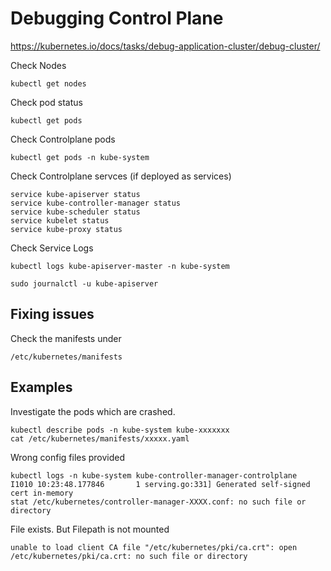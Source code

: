 # Debugging Control Plane
https://kubernetes.io/docs/tasks/debug-application-cluster/debug-cluster/

Check Nodes
```
kubectl get nodes
```
Check pod status
```
kubectl get pods
```
Check Controlplane pods
```
kubectl get pods -n kube-system
```
Check Controlplane servces (if deployed as services)
```
service kube-apiserver status
service kube-controller-manager status
service kube-scheduler status
service kubelet status
service kube-proxy status
```
Check Service Logs
```
kubectl logs kube-apiserver-master -n kube-system
```
```
sudo journalctl -u kube-apiserver
```
## Fixing issues
Check the manifests under
```
/etc/kubernetes/manifests
```

## Examples
Investigate the pods which are crashed.
```
kubectl describe pods -n kube-system kube-xxxxxxx
cat /etc/kubernetes/manifests/xxxxx.yaml
```
Wrong config files provided
```
kubectl logs -n kube-system kube-controller-manager-controlplane
I1010 10:23:48.177846       1 serving.go:331] Generated self-signed cert in-memory
stat /etc/kubernetes/controller-manager-XXXX.conf: no such file or directory
```
File exists. But Filepath is not mounted
```
unable to load client CA file "/etc/kubernetes/pki/ca.crt": open /etc/kubernetes/pki/ca.crt: no such file or directory
```